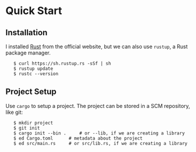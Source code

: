 Quick Start
===========

Installation
------------

I installed [Rust][rustlang] from the official website, but we can also use `rustup`,
a Rust package manager.

```
   $ curl https://sh.rustup.rs -sSf | sh
   $ rustup update
   $ rustc --version
```


Project Setup
-------------

Use `cargo` to setup a project.  The project can be stored in a SCM repository, like git:

```
   $ mkdir project
   $ git init
   $ cargo init --bin .		# or --lib, if we are creating a library
   $ ed Cargo.toml		# metadata about the project
   $ ed src/main.rs		# or src/lib.rs, if we are creating a library
```


[rustlang]:	https://www.rust-lang.org/
